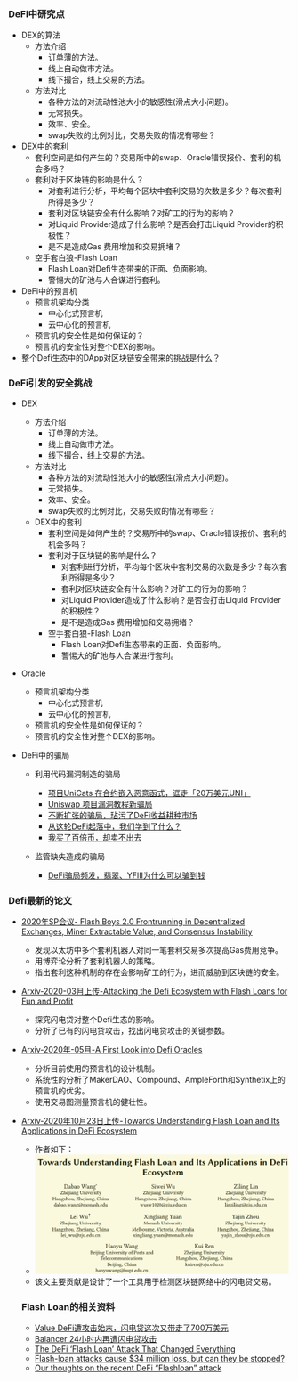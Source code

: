 ###  DeFi中研究点

- DEX的算法
  - 方法介绍
    - 订单薄的方法。
    - 线上自动做市方法。
    - 线下撮合，线上交易的方法。
  - 方法对比
    - 各种方法的对流动性池大小的敏感性(滑点大小问题)。
    - 无常损失。
    - 效率、安全。
    - swap失败的比例对比，交易失败的情况有哪些？
- DEX中的套利
  - 套利空间是如何产生的？交易所中的swap、Oracle错误报价、套利的机会多吗？
  - 套利对于区块链的影响是什么？
    - 对套利进行分析，平均每个区块中套利交易的次数是多少？每次套利所得是多少？
    - 套利对区块链安全有什么影响？对矿工的行为的影响？
    - 对Liquid Provider造成了什么影响？是否会打击Liquid Provider的积极性？
    - 是不是造成Gas 费用增加和交易拥堵？
  - 空手套白狼-Flash Loan
    - Flash Loan对Defi生态带来的正面、负面影响。
    - 警惕大的矿池与人合谋进行套利。
- DeFi中的预言机
  - 预言机架构分类
    - 中心化式预言机
    - 去中心化的预言机
  - 预言机的安全性是如何保证的？
  - 预言机的安全性对整个DEX的影响。
- 整个Defi生态中的DApp对区块链安全带来的挑战是什么？

###  DeFi引发的安全挑战

- DEX

  - 方法介绍
    - 订单薄的方法。
    - 线上自动做市方法。
    - 线下撮合，线上交易的方法。
  - 方法对比
    - 各种方法的对流动性池大小的敏感性(滑点大小问题)。
    - 无常损失。
    - 效率、安全。
    - swap失败的比例对比，交易失败的情况有哪些？
  - DEX中的套利
    - 套利空间是如何产生的？交易所中的swap、Oracle错误报价、套利的机会多吗？
    - 套利对于区块链的影响是什么？
      - 对套利进行分析，平均每个区块中套利交易的次数是多少？每次套利所得是多少？
      - 套利对区块链安全有什么影响？对矿工的行为的影响？
      - 对Liquid Provider造成了什么影响？是否会打击Liquid Provider的积极性？
      - 是不是造成Gas 费用增加和交易拥堵？
    - 空手套白狼-Flash Loan
      - Flash Loan对Defi生态带来的正面、负面影响。
      - 警惕大的矿池与人合谋进行套利。

- Oracle

  - 预言机架构分类
    - 中心化式预言机
    - 去中心化的预言机
  - 预言机的安全性是如何保证的？
  - 预言机的安全性对整个DEX的影响。

- DeFi中的骗局

  - 利用代码漏洞制造的骗局

    - [项目UniCats 在合约嵌入恶意函式，诓走「20万美元UNI」](https://www.blocktempo.com/vicious-defi-project-unicats-set-malicious-code-on-smart-contract/)
    - [Uniswap 项目漏洞教程新骗局](https://www.anquanke.com/post/id/216188)
    - [不断扩张的骗局，玷污了DeFi收益耕种市场](https://www.beekuaibao.com/article/767771852414103552)
    - [从这轮DeFi起落中，我们学到了什么？](https://www.sohu.com/a/428068742_100217347)
    - [我买了百倍币，却卖不出去](https://www.chainnews.com/articles/413317900427.htm)

  - 监管缺失造成的骗局

    - [DeFi骗局频发，翡翠、YFIII为什么可以骗到钱](https://www.zilian8.com/416698.html)

      

### Defi最新的论文

- [2020年SP会议- Flash Boys 2.0 Frontrunning in Decentralized Exchanges, Miner Extractable Value, and Consensus Instability](https://ieeexplore.ieee.org/stamp/stamp.jsp?tp=&arnumber=9152675)

  - 发现以太坊中多个套利机器人对同一笔套利交易多次提高Gas费用竞争。
  - 用博弈论分析了套利机器人的策略。
  - 指出套利这种机制的存在会影响矿工的行为，进而威胁到区块链的安全。

- [Arxiv-2020-03月上传-Attacking the Defi Ecosystem with Flash Loans for Fun and Profit](https://arxiv.org/pdf/2003.03810.pdf)

  - 探究闪电贷对整个Defi生态的影响。
  - 分析了已有的闪电贷攻击，找出闪电贷攻击的关键参数。

- [Arxiv-2020年-05月-A First Look into Defi Oracles](https://arxiv.org/pdf/2005.04377.pdf)

  - 分析目前使用的预言机的设计机制。
  - 系统性的分析了MakerDAO、Compound、AmpleForth和Synthetix上的预言机的优劣。
  - 使用交易图测量预言机的健壮性。

- [Arxiv-2020年10月23日上传-Towards Understanding Flash Loan and Its Applications in DeFi Ecosystem](https://arxiv.org/pdf/2010.12252.pdf)

  - 作者如下：
  - <img src="./image/image-20201117162948904.png" alt="image-20201117162948904" style="zoom:50%;" />
  - 该文主要贡献是设计了一个工具用于检测区块链网络中的闪电贷交易。

  ### Flash Loan的相关资料

  - [Value DeFi遭攻击始末，闪电贷这次又带走了700万美元](https://www.8btc.com/article/669039)
  - [Balancer 24小时内再遭闪电贷攻击](https://www.bitpush.news/articles/852985)
  - [The DeFi ‘Flash Loan’ Attack That Changed Everything](https://www.coindesk.com/the-defi-flash-loan-attack-that-changed-everything)
  - [Flash-loan attacks cause $34 million loss, but can they be stopped?](https://www.okex.com/academy/en/flash-loan-attacks-cause-34-million-loss-but-can-they-be-stopped-defi-digest)
  - [Our thoughts on the recent DeFi “Flashloan” attack](https://medium.com/iosg-ventures/our-thoughts-on-the-recent-defi-flashloan-attack-afe856b0a849)

